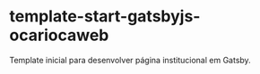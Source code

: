 # template-start-gatsbyjs-ocariocaweb
Template inicial para desenvolver página institucional em Gatsby.
